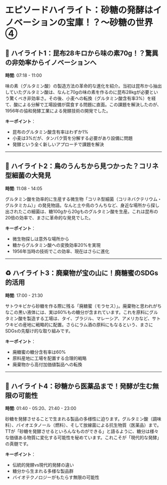# エピソードハイライト：砂糖の発酵はイノベーションの宝庫！？〜砂糖の世界④

## 🎯 ハイライト1：昆布28キロから味の素70g！？驚異の非効率からイノベーションへ
**時間**: 07:18 - 11:00

味の素（グルタミン酸）の製造方法の革命的な進化を紹介。当初は昆布から抽出していたグルタミン酸は、なんと70gの味の素を作るのに昆布28kgが必要という驚くべき非効率さ。その後、小麦への転換（グルタミン酸含有率3%）を経て、酸による分解で工場設備が腐食する問題に直面。この課題を解決したのが、1956年の協和発酵工業による発酵技術の開発でした。

**キーポイント**：
- 昆布のグルタミン酸含有率はわずか1%
- 小麦は3%だが、タンパク質を分解する必要があり設備に問題
- 発酵という全く新しいアプローチで課題を解決

---

## 🧪 ハイライト2：鳥のうんちから見つかった？コリネ型細菌の大発見
**時間**: 11:08 - 14:05

グルタミン酸を効率的に生産する微生物「コリネ型細菌（コリネバクテリウム・グルタミカム）」の発見物語。なんと土や鳥のうんちなど、身近な場所から探し出されたこの細菌は、糖100gから20gものグルタミン酸を生産。これは昆布の20倍の効率で、まさに革命的な発見でした。

**キーポイント**：
- 微生物探しは意外な場所から
- 糖からグルタミン酸への変換効率20%を実現
- 1956年当時の技術でこの効率、現在はさらに進化

---

## ♻️ ハイライト3：廃棄物が宝の山に！廃糖蜜のSDGs的活用
**時間**: 17:00 - 21:30

サトウキビから砂糖を作る際に残る「廃糖蜜（モラセス）」。廃棄物と思われがちなこの黒い液体には、実は60%もの糖分が含まれています。これを原料にグルタミン酸を製造する工場は、タイ、ブラジル、マレーシア、アメリカなど、サトウキビの産地に戦略的に配置。さらにラム酒の原料にもなるという、まさにSDGsの先駆け的な取り組みです。

**キーポイント**：
- 廃糖蜜の糖分含有率は60%
- 原料産地に工場を配置する合理的戦略
- 廃棄物から高付加価値製品への転換

---

## 🚀 ハイライト4：砂糖から医薬品まで！発酵が生む無限の可能性
**時間**: 01:40 - 05:20、21:40 - 23:00

砂糖を発酵させることで生まれる製品の多様性に迫ります。グルタミン酸（調味料）、バイオエタノール（燃料）、そして放線菌による抗生物質（医薬品）まで。TTが「砂糖を発酵させるといろんなものができる」と語るように、糖分は様々な価値ある物質に変化する可能性を秘めています。これこそが「現代的な発酵」の真髄です。

**キーポイント**：
- 伝統的発酵vs現代的発酵の違い
- 糖分から生まれる多様な製品群
- バイオテクノロジーがもたらす無限の可能性